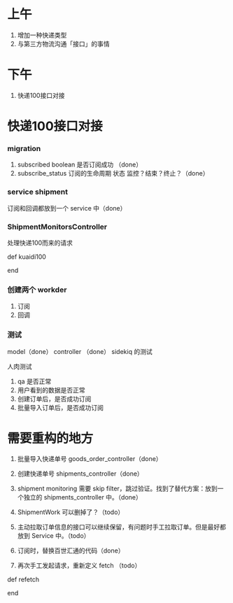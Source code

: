 # 上午

1. 增加一种快递类型
2. 与第三方物流沟通「接口」的事情

# 下午

1. 快递100接口对接


# 快递100接口对接

### migration

1. subscribed boolean 是否订阅成功 （done）
2. subscribe_status 订阅的生命周期 状态 监控？结束？终止？（done）


### service shipment

订阅和回调都放到一个 service 中（done）


### ShipmentMonitorsController

处理快递100而来的请求

def  kuaidi100

end

### 创建两个 workder

1. 订阅
2. 回调


### 测试

model（done）
controller （done）
sidekiq 的测试

人肉测试

1. qa 是否正常
2. 用户看到的数据是否正常
3. 创建订单后，是否成功订阅
4. 批量导入订单后，是否成功订阅



# 需要重构的地方

1. 批量导入快递单号 goods_order_controller（done）

2. 创建快递单号 shipments_controller（done）

3. shipment monitoring 需要 skip filter，跳过验证。找到了替代方案：放到一个独立的 shipments_controller 中。（done）

4. ShipmentWork 可以删掉了？（todo）

5. 主动拉取订单信息的接口可以继续保留，有问题时手工拉取订单。但是最好都放到 Service 中。（todo）

6. 订阅时，替换百世汇通的代码（done）

7. 再次手工发起请求，重新定义 fetch （todo）

def refetch

end




